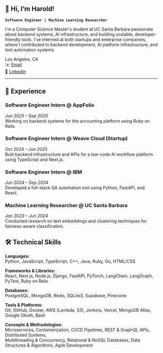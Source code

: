 ## 👋 Hi, I’m Harold!

**`Software Engineer | Machine Learning Researcher`**  

I'm a Computer Science Master's student at UC Santa Barbara passionate about backend systems, AI infrastructure, and building scalable, developer-friendly tools. I've interned at both startups and enterprise companies, where I contributed to backend development, AI platform infrastructure, and test automation systems


Los Angeles, CA  
✉️ [Email](mailto:haroldmo23@gmail.com)  
🔗 [LinkedIn](https://linkedin.com/in/harold-mo)

---

## 💼 Experience

### Software Engineer Intern @ AppFolio  
*Jun 2025 – Sep 2025*  
Working on backend systems for the accounting platform using Ruby on Rails.

### Software Engineer Intern @ Weave Cloud (Startup)  
*Oct 2024 – Jun 2025*  
Built backend infrastructure and APIs for a low-code AI workflow platform using TypeScript and Next.js.

### Software Engineer Intern @ IBM  
*Jun 2024 – Sep 2024*  
Developed a full-stack QA automation tool using Python, FastAPI, and React.

### Machine Learning Researcher @ UC Santa Barbara  
*Jan 2023 – Jun 2024*  
Conducted research on text embeddings and clustering techniques for fairness-aware classification.


## 🛠️ Technical Skills

**Languages:**  
Python, JavaScript, TypeScript, C++, Java, Ruby, Go, HTML/CSS

**Frameworks & Libraries:**  
React, Next.js, Node.js, Django, FastAPI, PyTorch, LangChain, LangGraph, PyTest, Ruby on Rails

**Databases:**  
PostgreSQL, MongoDB, Redis, SQLite3, Supabase, Pinecone

**Tools & Platforms:**  
Git, GitHub, Docker, AWS (Lambda, S3), Jenkins, Vercel, MongoDB Atlas, Google OAuth, Bash

**Concepts & Methodologies:**  
Microservices, Containerization, CI/CD Pipelines, REST & GraphQL APIs, Distributed Systems,  
Multithreading & Concurrency, Relational & NoSQL Databases, Data Structures & Algorithms, Agile Development
